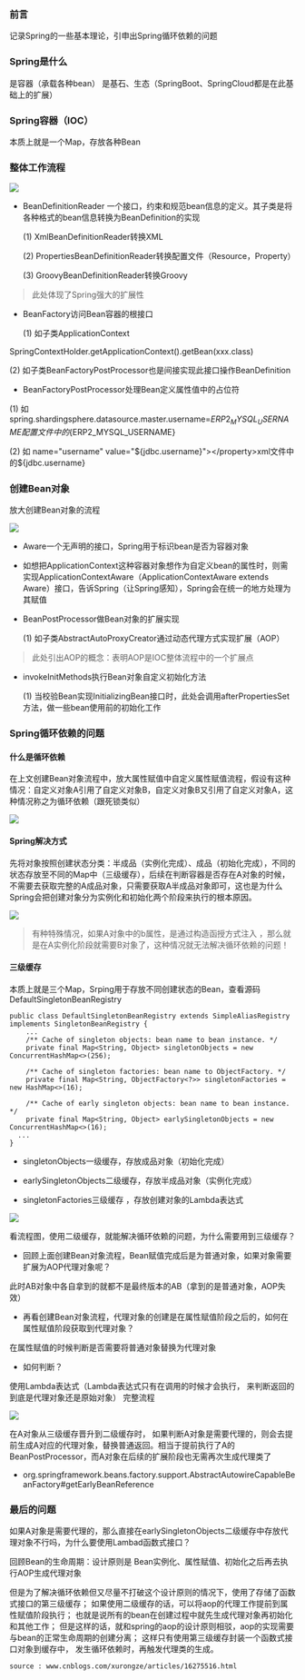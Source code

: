 ### 前言
记录Spring的一些基本理论，引申出Spring循环依赖的问题

### Spring是什么
是容器（承载各种bean）
是基石、生态（SpringBoot、SpringCloud都是在此基础上的扩展）
### Spring容器（IOC）
本质上就是一个Map，存放各种Bean

### 整体工作流程

![](https://files.mdnice.com/user/34714/11caf649-0918-4121-9669-f62894bb7bda.png)


- BeanDefinitionReader 一个接口，约束和规范bean信息的定义。其子类是将各种格式的bean信息转换为BeanDefinition的实现

  (1) XmlBeanDefinitionReader转换XML

  (2) PropertiesBeanDefinitionReader转换配置文件（Resource，Property）

  (3) GroovyBeanDefinitionReader转换Groovy

> 此处体现了Spring强大的扩展性

- BeanFactory访问Bean容器的根接口

  (1) 如子类ApplicationContext
  
SpringContextHolder.getApplicationContext().getBean(xxx.class)

  (2) 如子类BeanFactoryPostProcessor也是间接实现此接口操作BeanDefinition

- BeanFactoryPostProcessor处理Bean定义属性值中的占位符

(1) 如spring.shardingsphere.datasource.master.username=${ERP2_MYSQL_USERNAME}配置文件中的${ERP2_MYSQL_USERNAME}

  (2) 如<property> name="username" value="${jdbc.username}"></property>xml文件中的${jdbc.username}

### 创建Bean对象
放大创建Bean对象的流程


![](https://files.mdnice.com/user/34714/e55dabb0-5c67-4abd-9640-bf8e136e17de.png)


- Aware一个无声明的接口，Spring用于标识bean是否为容器对象

- 如想把ApplicationContext这种容器对象想作为自定义bean的属性时，则需实现ApplicationContextAware（ApplicationContextAware extends Aware）接口，告诉Spring（让Spring感知），Spring会在统一的地方处理为其赋值

- BeanPostProcessor做Bean对象的扩展实现

  (1) 如子类AbstractAutoProxyCreator通过动态代理方式实现扩展（AOP）

> 此处引出AOP的概念：表明AOP是IOC整体流程中的一个扩展点

- invokeInitMethods执行Bean对象自定义初始化方法

  (1) 当校验Bean实现InitializingBean接口时，此处会调用afterPropertiesSet方法，做一些bean使用前的初始化工作

### Spring循环依赖的问题

#### 什么是循环依赖
在上文创建Bean对象流程中，放大属性赋值中自定义属性赋值流程，假设有这种情况：自定义对象A引用了自定义对象B，自定义对象B又引用了自定义对象A，这种情况称之为循环依赖（跟死锁类似）


![](https://files.mdnice.com/user/34714/45863a21-97a2-44c1-bdfa-d630631fd2b9.png)


#### Spring解决方式

先将对象按照创建状态分类：半成品（实例化完成）、成品（初始化完成），不同的状态存放至不同的Map中（三级缓存），后续在判断容器是否存在A对象的时候，不需要去获取完整的A成品对象，只需要获取A半成品对象即可，这也是为什么Spring会把创建对象分为实例化和初始化两个阶段来执行的根本原因。


![](https://files.mdnice.com/user/34714/2cfa4e38-f8a6-4f85-9701-58f8d777df4e.png)


> 有种特殊情况，如果A对象中的b属性，是通过构造函授方式注入 ，那么就是在A实例化阶段就需要B对象了，这种情况就无法解决循环依赖的问题！

#### 三级缓存
本质上就是三个Map，Srping用于存放不同创建状态的Bean，查看源码DefaultSingletonBeanRegistry

```
public class DefaultSingletonBeanRegistry extends SimpleAliasRegistry implements SingletonBeanRegistry {
	...
	/** Cache of singleton objects: bean name to bean instance. */
	private final Map<String, Object> singletonObjects = new ConcurrentHashMap<>(256);

	/** Cache of singleton factories: bean name to ObjectFactory. */
	private final Map<String, ObjectFactory<?>> singletonFactories = new HashMap<>(16);

	/** Cache of early singleton objects: bean name to bean instance. */
	private final Map<String, Object> earlySingletonObjects = new ConcurrentHashMap<>(16);
  ...
}
```

- singletonObjects一级缓存，存放成品对象（初始化完成）

- earlySingletonObjects二级缓存，存放半成品对象（实例化完成）

- singletonFactories三级缓存 ，存放创建对象的Lambda表达式


![](https://files.mdnice.com/user/34714/c34ec6f9-f659-4c63-9ee7-e7b0848064a4.png)


看流程图，使用二级缓存，就能解决循环依赖的问题，为什么需要用到三级缓存？

- 回顾上面创建Bean对象流程，Bean赋值完成后是为普通对象，如果对象需要扩展为AOP代理对象呢？

此时AB对象中各自拿到的就都不是最终版本的AB（拿到的是普通对象，AOP失效）

- 再看创建Bean对象流程，代理对象的创建是在属性赋值阶段之后的，如何在属性赋值阶段获取到代理对象？

在属性赋值的时候判断是否需要将普通对象替换为代理对象

- 如何判断？

使用Lambda表达式（Lambda表达式只有在调用的时候才会执行， 来判断返回的到底是代理对象还是原始对象）
完整流程


![](https://files.mdnice.com/user/34714/d827a67f-5600-4cec-9c91-db4c7d3fdaf7.png)


在A对象从三级缓存晋升到二级缓存时， 如果判断A对象是需要代理的，则会去提前生成A对应的代理对象，替换普通返回。相当于提前执行了A的BeanPostProcessor，而A对象在后续的扩展阶段也无需再次生成代理类了

- org.springframework.beans.factory.support.AbstractAutowireCapableBeanFactory#getEarlyBeanReference

### 最后的问题

如果A对象是需要代理的，那么直接在earlySingletonObjects二级缓存中存放代理对象不行吗，为什么要使用Lambad函数式接口？

回顾Bean的生命周期：设计原则是 Bean实例化、属性赋值、初始化之后再去执行AOP生成代理对象

但是为了解决循环依赖但又尽量不打破这个设计原则的情况下，使用了存储了函数式接口的第三级缓存； 如果使用二级缓存的话，可以将aop的代理工作提前到属性赋值阶段执行； 也就是说所有的bean在创建过程中就先生成代理对象再初始化和其他工作； 但是这样的话，就和spring的aop的设计原则相驳，aop的实现需要与bean的正常生命周期的创建分离； 这样只有使用第三级缓存封装一个函数式接口对象到缓存中， 发生循环依赖时，再触发代理类的生成。

```
source : www.cnblogs.com/xurongze/articles/16275516.html
```